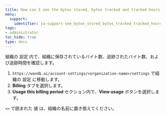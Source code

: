 ```yaml
---
title: How can I see the bytes stored, bytes tracked and tracked hours of my organization?
menu:
  support:
    identifier: ja-support-see_bytes_stored_bytes_tracked_tracked_hours_organization
tags:
- administrator
toc_hide: true
type: docs
---
```


組織の 設定 内で、組織に保存されているバイト数、追跡されたバイト数、および追跡時間を確認します。

1. `https://wandb.ai/account-settings/<organization-name>/settings` で組織の 設定 に移動します。
2. **Billing** タブを選択します。
3. **Usage this billing period** セクション内で、**View usage** ボタンを選択します。

`<>` で囲まれた 値 は、組織の名前に置き換えてください。
